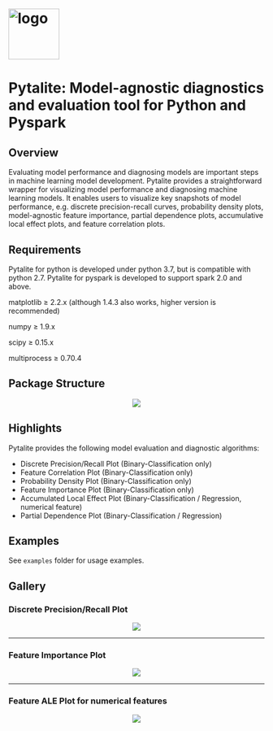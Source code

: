 # <img src="icons/logo_thumb.png" alt="logo" height="100" />
# Pytalite: Model-agnostic diagnostics and evaluation tool for Python and Pyspark

## Overview
Evaluating model performance and diagnosing models are important steps in machine learning model development. Pytalite provides a straightforward wrapper for visualizing model performance and diagnosing machine learning models. It enables users to visualize key snapshots of model performance, e.g. discrete precision-recall curves, probability density plots, model-agnostic feature importance, partial dependence plots, accumulative local effect plots, and feature correlation plots.

## Requirements
Pytalite for python is developed under python 3.7, but is compatible with python 2.7. Pytalite for pyspark is developed to support spark 2.0 and above.

matplotlib &ge; 2.2.x (although 1.4.3 also works, higher version is recommended)

numpy &ge; 1.9.x

scipy &ge; 0.15.x

multiprocess &ge; 0.70.4

## Package Structure
<center><img src='resources/package_structure.png'></center>

## Highlights
Pytalite provides the following model evaluation and diagnostic algorithms:

- Discrete Precision/Recall Plot (Binary-Classification only)
- Feature Correlation Plot (Binary-Classification only)
- Probability Density Plot (Binary-Classification only)
- Feature Importance Plot (Binary-Classification only)
- Accumulated Local Effect Plot (Binary-Classification / Regression, numerical feature)
- Partial Dependence Plot (Binary-Classification / Regression)

## Examples
See `examples` folder for usage examples.

## Gallery
### Discrete Precision/Recall Plot

<center><img src='resources/decile_plot.png'></center>

---

### Feature Importance Plot

<center><img src='resources/feature_importance_plot.png'></center>

---

### Feature ALE Plot for numerical features

<center><img src='resources/feature_ale_plot.png'></center>
